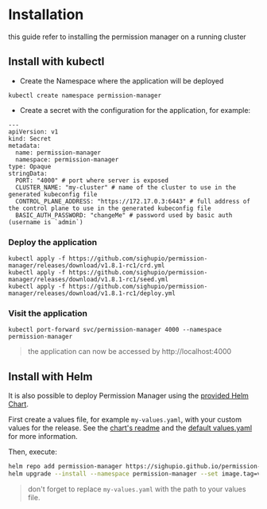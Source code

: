 # Installation

this guide refer to installing the permission manager on a running cluster

## Install with kubectl

- Create the Namespace where the application will be deployed

```
kubectl create namespace permission-manager
```
- Create a secret with the configuration for the application, for example:

```
---
apiVersion: v1
kind: Secret
metadata:
  name: permission-manager
  namespace: permission-manager
type: Opaque
stringData:
  PORT: "4000" # port where server is exposed
  CLUSTER_NAME: "my-cluster" # name of the cluster to use in the generated kubeconfig file
  CONTROL_PLANE_ADDRESS: "https://172.17.0.3:6443" # full address of the control plane to use in the generated kubeconfig file
  BASIC_AUTH_PASSWORD: "changeMe" # password used by basic auth (username is `admin`)
```
### Deploy the application
```
kubectl apply -f https://github.com/sighupio/permission-manager/releases/download/v1.8.1-rc1/crd.yml
kubectl apply -f https://github.com/sighupio/permission-manager/releases/download/v1.8.1-rc1/seed.yml
kubectl apply -f https://github.com/sighupio/permission-manager/releases/download/v1.8.1-rc1/deploy.yml
```

### Visit the application

`kubectl port-forward svc/permission-manager 4000 --namespace permission-manager`

> the application can now be accessed by http://localhost:4000

## Install with Helm
It is also possible to deploy Permission Manager using the [provided Helm Chart](/helm_chart).

First create a values file, for example `my-values.yaml`, with your custom values for the release. See the [chart's readme](/helm_chart/README.md) and the [default values.yaml](/helm_chart/values.yaml) for more information.

Then, execute:

```bash
helm repo add permission-manager https://sighupio.github.io/permission-manager
helm upgrade --install --namespace permission-manager --set image.tag=v1.8.0 --values my-values.yaml permission-manager permission-manager/permission-manager
```

> don't forget to replace `my-values.yaml` with the path to your values file.

